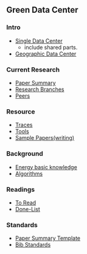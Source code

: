 Green Data Center
---



### Intro
- [Single Data Center](./data-center)
  - include shared parts.
- [Geographic Data Center](./geo-data-center)

### Current Research
- [Paper Summary](./file/paper-summary.md)
- [Research Branches](https://github.com/hxwang/GreenDC-Summary/blob/master/Research-Branches.md)
- [Peers](./file/peers.md)

### Resource
- [Traces](./traces)
- [Tools](./tools)
- [Sample Papers(writing)](./file/SamplePaper.md)

### Background
- [Energy basic knowledge](./energy)
- [Algorithms](./algorithms)

### Readings
- [To Read](./file/ToRead-List.md)
- [Done-List](./file/done-list.md)

### Standards
- [Paper Summary Template](./papers/template.md)
- [Bib Standards](./papers/bibFormat.md)
